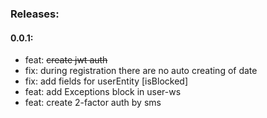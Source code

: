 ### Releases:
#### 0.0.1:
- feat: ~~create jwt auth~~
- fix: during registration there are no auto creating of date
- fix: add fields for userEntity [isBlocked]
- feat: add Exceptions block in user-ws
- feat: create 2-factor auth by sms
